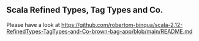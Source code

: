 ## Scala Refined Types, Tag Types and Co.

Please have a look at https://github.com/robertom-binqua/scala-2.12-RefinedTypes-TagTypes-and-Co-brown-bag-app/blob/main/README.md
